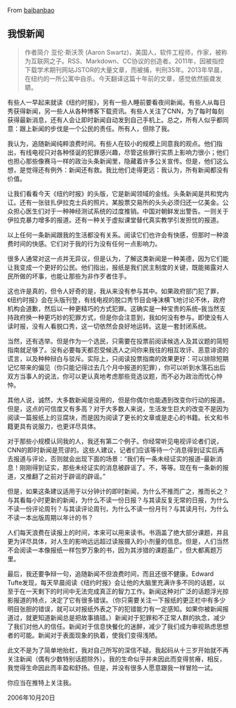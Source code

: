From [baibanbao](http://www.baibanbao.net/2016/i-hate-the-news-cn-translation.html)

## 我恨新闻

> 作者简介
> 亚伦·斯沃茨 (Aaron Swartz)，美国人，软件工程师，作家，被称为互联网之子。RSS、Markdown、CC协议的创造者。2011年，因被指控下载学术期刊网站JSTOR的大量文章，而被捕，判刑35年。2013年早晨，在纽约的一所公寓中自杀。今天翻译这篇十年前的文章，感觉依然振聋发聩。


有些人一早起来就读《纽约时报》，另有一些人睡前要看夜间新闻。有些人从每日秀获得新闻，另一些人从各种博客下载资讯。有些人关注了CNN，为了每时每刻获得最新消息，还有人会让即时新闻自动发到自己手机上。总之，所有人似乎都同意：跟上新闻的步伐是一个公民的责任。所有人，但除了我。

我认为，追随新闻纯粹浪费时间。有些人在较小的规模上同意我的观点。他们指出，有线电视只对各种怪诞的犯罪感兴趣，尽管这些罪行实质上影响力很小；他们也担心那些像赛马一样的政治头条新闻里，隐藏着许多公关宣传。但是，他们这么想，是觉得还有例外：新闻还有救。我比他们走得更远：我认为，所有新闻都没有价值。

让我们看看今天《纽约时报》的头版，它是新闻领域的金线。头条新闻是共和党内讧。还有一张驻扎伊拉克士兵的照片。某股票交易所的头头必须归还一亿美金。公众担心医生们对于一种神经测试系统的过度推销。中国对朝鲜发出警告。一则关于伊拉克暴力增多的报道。还有一种关于虚拟课堂替代真实教学引发担忧的报道。

以上任何一条新闻跟我的生活都没有关系。阅读它们也许会有快感，但那时一种浪费时间的快感。它们对于我的行为没有任何一点影响力。

很多人通常对这一点并无异议，但是认为，了解这类新闻是一种美德，因为它们能让我变成一个更好的公民。他们指出，报纸是我们民主制度的关键，既能揭露对人民所做的坏事，也能让那些为非作歹者住手。

这也许是真的，但令人好奇的是，我从来没有参与其中。如果政府部门犯了罪，《纽约时报》会在头版刊登，有线电视的脱口秀节目会唾沫横飞地讨论不休，政府机构会道歉，然后以一种更精巧的方式犯罪。这确实是一种宝贵的系统–我当然支持政府换一种更巧妙的犯罪方式，但是你会注意到，我如何没有参与。即使没有人读时报，没有人看脱口秀，这一切依然会良好地运转。这是一套封闭系统。

当然，还有选举。但是作为一个选民，只需要在投票前阅读候选人及其议题的简短指南就足够了。没有必要每天都忍受候选人之间你来我往的相互攻讦、恶意诽谤的谎言，以及种种辩白与驳斥。实际上，只阅读投票指南的效果更好：可以排除短期记忆带来的偏见（你只能记得过去几个月中报道的犯罪），你可以听到水落石出后双方当事人的说法，你可以更认真地考虑那些竞选议题，而不必为政治而忧心忡忡。

其他人说，诚然，大多数新闻是没用的，但是你偶尔也能遇到改变你行动的报道。但是，这点的可信度又有多高？对于大多数人来说，生活发生巨大的改变不是因为阅读一篇报纸上的豆腐块，而是因为阅读了更长的文章或是走心的书籍。长文和书籍更具有说服力，也更详尽具体。

对于那些小规模认同我的人，我还有第二个例子。你经常听见电视评论者们说，CNN的即时新闻是荒谬的。这些人建议，记者们应该等待一个消息得到证实后再去报道与评论，否则就会出现下面的场景：“我们有一条未经证实的报道–最新消息！刚刚得到证实，那些未经证实的消息被辟谣了。不，等等。现在有一条新的报道，又推翻了之前对于辟谣的辟谣。”

但是，如果这条建议适用于以分钟计的即时新闻，为什么不推而广之，推而长之？与其看每小时更新的新闻，为什么不读一份日报？与其读反复无常的日报，为什么不读一份评论周刊？与其读评论周刊，为什么不读一份月刊？与其读月刊，为什么不读一本出版周期以年计的书？

人们每天浪费在读报上的时间，本来可以用来读书。书涵盖了绝大部分课题，并且更为详尽具体，对人生的影响远远超过读报摄入的小剂量的信息。但是，人们当然不会阅读一本像报纸一样包罗万象的书，因为其涉猎的课题虽广，但大都离题万里。

最后，我还要争辩一句，追随新闻不但浪费时间，而且还很不健康。Edward Tufte发现，每天早晨阅读《纽约时报》会让他的大脑里充满许多不同的话题，以至于在一天剩下的时间中无法完成真正的智力工作。新闻这种对广泛的话题浮光掠影报道的特点，决定了它有很多错误。（你只需要关注一下报纸的更正栏中有多少明目张胆的错误，就可以对报纸外表之下的犯错能力有一定感知。如果你被新闻报道过，就更知道新闻总是把故事搞错。）新闻对于犯罪和不正常人群的执念，减少了我们对他人的信任。新闻对于信息快餐化的迷醉，减少了我们成为审视熟虑思想者的可能。新闻对于表面现象的执着，使我们变得浅陋。

此文不是为了简单地抬杠，我对自己所写的深信不疑。我起码从十三岁开始就不再关注新闻（偶有少数特别话题除外）。我的生命似乎并未因此而变得贫瘠，相反，我觉得生命因此而丰盈和舒扬。但是，并没有很多人愿意跟我一样冒险一试。

你应当在推特上关注我。

2006年10月20日

